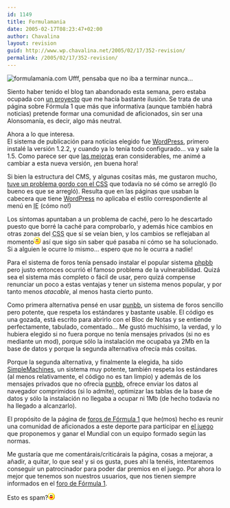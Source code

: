```yaml
---
id: 1149
title: Formulamania
date: 2005-02-17T08:23:47+02:00
author: Chavalina
layout: revision
guid: http://www.wp.chavalina.net/2005/02/17/352-revision/
permalink: /2005/02/17/352-revision/
---
```

<img class="imgizqda" src="http://www.formulamania.com/img/firmafm.jpg" alt="formulamania.com" /> Ufff, pensaba que no iba a terminar nunca…

Siento haber tenido el blog tan abandonado esta semana, pero estaba ocupada con <a href="http://www.formulamania.com" target="_blank">un proyecto</a> que me hacía bastante ilusión. Se trata de una página sobre Fórmula 1 que más que informativa (aunque también habrá noticias) pretende formar una comunidad de aficionados, sin ser una Alonsomanía, es decir, algo más neutral.

Ahora a lo que interesa.  
El sistema de publicación para noticias elegido fue <a href="http://www.wordpress.org/" target="_blank">WordPress</a>, primero instalé la versión 1.2.2, y cuando ya lo tenía todo configurado… va y sale la 1.5. Como parece ser que <a href="http://zootropo.f2o.org/archivos/2005/02/15/wordpress-15-%c2%bfque-hay-de-nuevo-viejo/" target="_blank">las mejoras</a> eran considerables, me animé a cambiar a esta nueva versión, ¡en buena hora!

Si bien la estructura del CMS, y algunas cositas más, me gustaron mucho, <a href="http://www.isopixel.info/foro/viewtopic.php?t=125" target="_blank">tuve un problema gordo con el CSS</a> que todavía no sé cómo se arregló (lo bueno es que se arregló). Resulta que en las páginas que usaban la cabecera que tiene <a href="http://www.wordpress.org/" target="_blank">WordPress</a> no aplicaba el estilo correspondiente al menú en <acronym title="Internet Explorer">IE</acronym> (cómo no!)

Los síntomas apuntaban a un problema de caché, pero lo he descartado puesto que borré la caché para comprobarlo, y además hice cambios en otras zonas del <acronym title="Cascade Style Sheets">CSS</acronym> que sí se veían bien, y los cambios se reflejaban al momento![emo](/imagenes/emoticonos/confuso.gif) así que sigo sin saber qué pasaba ni cómo se ha solucionado. Si a alguien le ocurre lo mismo… espero que no le ocurra a nadie!

Para el sistema de foros tenía pensado instalar el popular sistema <a href="http://www.phpbb.com/" target="_blank">phpbb</a> pero justo entonces ocurrió el famoso problema de la vulnerabilidad. Quizá sea el sistema más completo o fácil de usar, pero quizá compense renunciar un poco a estas ventajas y tener un sistema menos popular, y por tanto menos _atacable_, al menos hasta cierto punto.

Como primera alternativa pensé en usar <a href="http://punbb.org/" target="_blank">punbb</a>, un sistema de foros sencillo pero potente, que respeta los estándares y bastante usable. El código es una gozada, está escrito para abrirlo con el Bloc de Notas y se entiende perfectamente, tabulado, comentado… Me gustó muchísimo, la verdad, y lo hubiera elegido si no fuera porque no tenía mensajes privados (si no es mediante un mod), porque sólo la instalación me ocupaba ya 2Mb en la base de datos y porque la segunda alternativa ofrecía más cositas.

Porque la segunda alternativa, y finalmente la elegida, ha sido <a href="http://www.simplemachines.org/" target="_blank">SimpleMachines</a>, un sistema muy potente, también respeta los estándares (al menos relativamente, el código no es tan limpio) y además de los mensajes privados que no ofrecía <a href="http://punbb.org/" target="_blank">punbb</a>, ofrece enviar los datos al navegador comprimidos (si lo admite), optimizar las tablas de la base de datos y sólo la instalación no llegaba a ocupar ni 1Mb (de hecho todavía no ha llegado a alcanzarlo).

El propósito de la página de <a href="http://www.formulamania.com/foros/index.php" target="_blank">foros de Fórmula 1</a> que he(mos) hecho es reunir una comunidad de aficionados a este deporte para participar en <a href="http://www.formulamania.com/juego/index.php" target="_blank">el juego</a> que proponemos y ganar el Mundial con un equipo formado según las normas.

Me gustaría que me comentárais/criticárais la página, cosas a mejorar, a añadir, a quitar, lo que sea! y si os gusta, pues ahí la tenéis, intentaremos conseguir un patrocinador para poder dar premios en el juego. Por ahora lo mejor que tenemos son nuestros usuarios, que nos tienen siempre informados en el <a href="http://www.formulamania.com/foros/index.php?board=1.0" target="_blank">foro de Fórmula 1</a>.

Esto es spam?![emo](/imagenes/emoticonos/risa.gif)